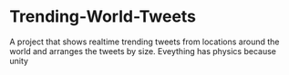 # Trending-World-Tweets
A project that shows realtime trending tweets from locations around the world and arranges the tweets by size. Eveything has physics because unity
